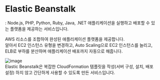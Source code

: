 # Elastic Beanstalk

: Node.js, PHP, Python, Ruby, Java, .NET 애플리케이션을 실행하고 배포할 수 있는 플랫폼을 제공하는 서비스입니다.

AWS 리소스를 조합하여 완성된 애플리케이션 플랫폼을 제공합니다.   
알아서 EC2 인스턴스 유형을 변경하고, Auto Scaling으로 EC2 인스턴스를 늘리고, ELB로 부하를 분산하며 애플리케이션 배포까지 자동으로 해줍니다.

![image](https://user-images.githubusercontent.com/43658658/147871125-fdd62cf7-faca-44a9-94f5-3ccc6ced1ef9.png)   
Elastic Beanstalk은 복잡한 CloudFormation 템플릿을 작성(서버 구성, 설치, 배포 설정) 하지 않고 간단하게 사용할 수 있도록 만든 서비스입니다.


